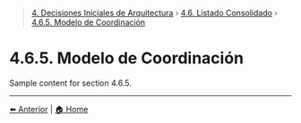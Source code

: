 > [4. Decisiones Iniciales de Arquitectura](../../4.md) › [4.6. Listado Consolidado](../4.6.md) › [4.6.5. Modelo de Coordinación](4.6.5.md)

# 4.6.5. Modelo de Coordinación

Sample content for section 4.6.5.

---

[⬅️ Anterior](../4.6.4/4.6.4.md) | [🏠 Home](../../../README.md)
